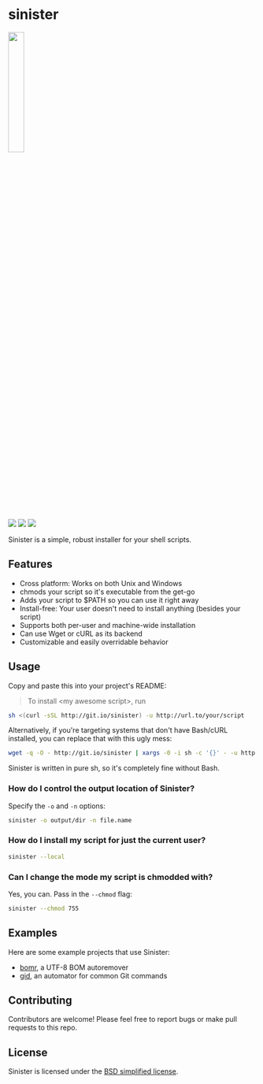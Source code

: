 # sinister

<img src="http://i.imgur.com/K5WhqMW.png" width="25%"/>

[![](https://img.shields.io/travis/jamesqo/sinister.svg?style=flat-square)](https://travis-ci.org/jamesqo/sinister) [![](https://img.shields.io/badge/license-BSD-blue.svg?style=flat-square)](LICENSE) [![](https://img.shields.io/badge/gitter-join-FF2B6E.svg?style=flat-square)](https://gitter.im/jamesqo/sinister)

Sinister is a simple, robust installer for your shell scripts.

## Features

- Cross platform: Works on both Unix and Windows
- chmods your script so it's executable from the get-go
- Adds your script to $PATH so you can use it right away
- Install-free: Your user doesn't need to install anything (besides your script)
- Supports both per-user and machine-wide installation
- Can use Wget or cURL as its backend
- Customizable and easily overridable behavior

## Usage

Copy and paste this into your project's README:

> To install \<my awesome script>, run

```sh
sh <(curl -sSL http://git.io/sinister) -u http://url.to/your/script
```

Alternatively, if you're targeting systems that don't have Bash/cURL installed, you can replace that with this ugly mess:

```sh
wget -q -O - http://git.io/sinister | xargs -0 -i sh -c '{}' - -u http://url.to/your/script
```

Sinister is written in pure sh, so it's completely fine without Bash.

### How do I control the output location of Sinister?

Specify the `-o` and `-n` options:

```sh
sinister -o output/dir -n file.name
```

### How do I install my script for just the current user?

```sh
sinister --local
```

### Can I change the mode my script is chmodded with?

Yes, you can. Pass in the `--chmod` flag:

```sh
sinister --chmod 755
```

## Examples

Here are some example projects that use Sinister:

- [bomr](https://github.com/jamesqo/bomr), a UTF-8 BOM autoremover
- [gid](https://github.com/jamesqo/gid), an automator for common Git commands

## Contributing

Contributors are welcome! Please feel free to report bugs or make pull requests to this repo.

## License

Sinister is licensed under the [BSD simplified license](LICENSE).

